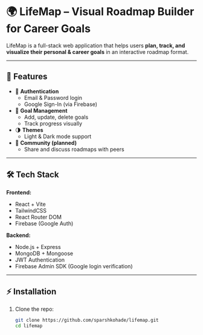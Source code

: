 # 🌍 LifeMap – Visual Roadmap Builder for Career Goals

LifeMap is a full-stack web application that helps users **plan, track, and visualize their personal & career goals** in an interactive roadmap format.

---

## 🚀 Features
- 🔐 **Authentication**
  - Email & Password login
  - Google Sign-In (via Firebase)
- 🎯 **Goal Management**
  - Add, update, delete goals
  - Track progress visually
- 🌗 **Themes**
  - Light & Dark mode support
- 👥 **Community (planned)**
  - Share and discuss roadmaps with peers

---

## 🛠 Tech Stack
**Frontend:**
- React + Vite
- TailwindCSS
- React Router DOM
- Firebase (Google Auth)

**Backend:**
- Node.js + Express
- MongoDB + Mongoose
- JWT Authentication
- Firebase Admin SDK (Google login verification)

---

## ⚡ Installation

1. Clone the repo:
   ```bash
   git clone https://github.com/sparshkohade/lifemap.git
   cd lifemap
